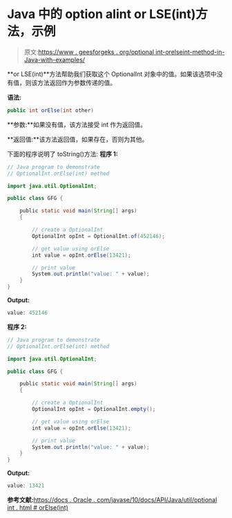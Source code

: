 # Java 中的 option alint or LSE(int)方法，示例

> 原文:[https://www . geesforgeks . org/optional int-orelseint-method-in-Java-with-examples/](https://www.geeksforgeeks.org/optionalint-orelseint-method-in-java-with-examples/)

**or LSE(int)**方法帮助我们获取这个 OptionalInt 对象中的值。如果该选项中没有值，则该方法返回作为参数传递的值。

**语法:**

```java
public int orElse(int other)

```

**参数:**如果没有值，该方法接受 int 作为返回值。

**返回值:**该方法返回值，如果存在，否则为其他。

下面的程序说明了 toString()方法:
**程序 1:**

```java
// Java program to demonstrate
// OptionalInt.orElse(int) method

import java.util.OptionalInt;

public class GFG {

    public static void main(String[] args)
    {

        // create a OptionalInt
        OptionalInt opInt = OptionalInt.of(452146);

        // get value using orElse
        int value = opInt.orElse(13421);

        // print value
        System.out.println("value: " + value);
    }
}
```

**Output:**

```java
value: 452146

```

**程序 2:**

```java
// Java program to demonstrate
// OptionalInt.orElse(int) method

import java.util.OptionalInt;

public class GFG {

    public static void main(String[] args)
    {

        // create a OptionalInt
        OptionalInt opInt = OptionalInt.empty();

        // get value using orElse
        int value = opInt.orElse(13421);

        // print value
        System.out.println("value: " + value);
    }
}
```

**Output:**

```java
value: 13421

```

**参考文献:**[https://docs . Oracle . com/javase/10/docs/API/Java/util/optional int . html # orElse(int)](https://docs.oracle.com/javase/10/docs/api/java/util/OptionalInt.html#orElse(int))